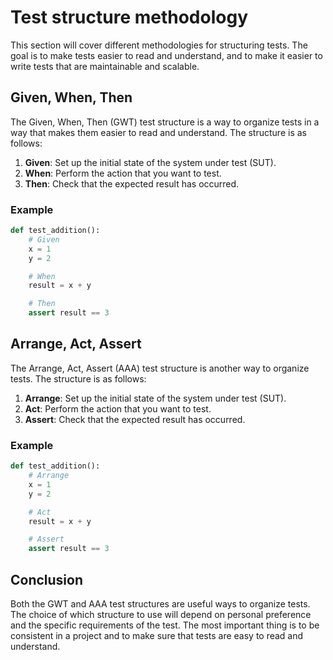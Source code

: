 # Test structure methodology

This section will cover different methodologies for structuring tests. The goal is to make tests easier to read and understand, and to make it easier to write tests that are maintainable and scalable.

## Given, When, Then

The Given, When, Then (GWT) test structure is a way to organize tests in a way that makes them easier to read and understand. The structure is as follows:

1. **Given**: Set up the initial state of the system under test (SUT).
2. **When**: Perform the action that you want to test.
3. **Then**: Check that the expected result has occurred.

### Example

```python
def test_addition():
    # Given
    x = 1
    y = 2

    # When
    result = x + y

    # Then
    assert result == 3
```

## Arrange, Act, Assert

The Arrange, Act, Assert (AAA) test structure is another way to organize tests. The structure is as follows:

1. **Arrange**: Set up the initial state of the system under test (SUT).
2. **Act**: Perform the action that you want to test.
3. **Assert**: Check that the expected result has occurred.

### Example

```python
def test_addition():
    # Arrange
    x = 1
    y = 2

    # Act
    result = x + y

    # Assert
    assert result == 3
```

## Conclusion

Both the GWT and AAA test structures are useful ways to organize tests. The choice of which structure to use will depend on personal preference and the specific requirements of the test. The most important thing is to be consistent in a project and to make sure that tests are easy to read and understand.
